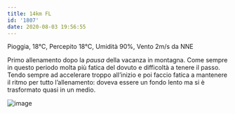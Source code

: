 ```yaml
---
title: 14km FL
id: '1807'
date: 2020-08-03 19:56:55
---
```


Pioggia, 18°C, Percepito 18°C, Umidità 90%, Vento 2m/s da NNE

Primo allenamento dopo la _pausa_ della vacanza in montagna. Come sempre in questo periodo molta più fatica del dovuto e difficoltà a tenere il passo. Tendo sempre ad accelerare troppo all’inizio e poi faccio fatica a mantenere il ritmo per tutto l’allenamento: doveva essere un fondo lento ma si è trasformato quasi in un medio.

![image](/images/2021/08/20200803-activity-map.png)
